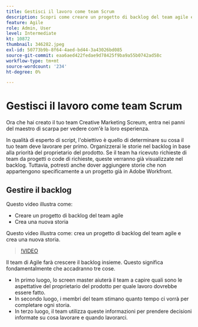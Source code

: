 ```yaml
---
title: Gestisci il lavoro come team Scrum
description: Scopri come creare un progetto di backlog del team agile e creare una nuova storia.
feature: Agile
role: Admin, User
level: Intermediate
kt: 10872
thumbnail: 346282.jpeg
exl-id: 50773b9b-8f64-4aed-bd44-3a43026bd085
source-git-commit: eaa6aed422fedae9d78425f9ba9a55b0742ad58c
workflow-type: tm+mt
source-wordcount: '234'
ht-degree: 0%

---
```


# Gestisci il lavoro come team Scrum

Ora che hai creato il tuo team Creative Marketing Screum, entra nei panni del maestro di scarpa per vedere com&#39;è la loro esperienza.

In qualità di esperto di script, l&#39;obiettivo è quello di determinare su cosa il tuo team deve lavorare per primo. Organizzerai le storie nel backlog in base alla priorità del proprietario del prodotto. Se il team ha ricevuto richieste di team da progetti o code di richieste, queste verranno già visualizzate nel backlog. Tuttavia, potresti anche dover aggiungere storie che non appartengono specificamente a un progetto già in Adobe Workfront.

## Gestire il backlog

Questo video illustra come:

- Creare un progetto di backlog del team agile
- Crea una nuova storia

Questo video illustra come: crea un progetto di backlog del team agile e crea una nuova storia.

>[!VIDEO](https://video.tv.adobe.com/v/346282/?quality=12&learn=on)

Il team di Agile farà crescere il backlog insieme. Questo significa fondamentalmente che accadranno tre cose.

- In primo luogo, lo screen master aiuterà il team a capire quali sono le aspettative del proprietario del prodotto per quale lavoro dovrebbe essere fatto.
- In secondo luogo, i membri del team stimano quanto tempo ci vorrà per completare ogni storia.
- In terzo luogo, il team utilizza queste informazioni per prendere decisioni informate su cosa lavorare e quando lavorarci.
